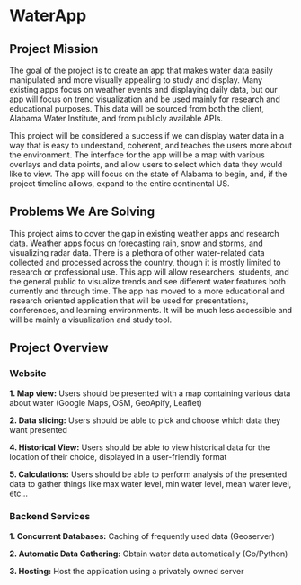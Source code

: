 # WaterApp

## Project Mission

The goal of the project is to create an app that makes water data easily manipulated and more visually appealing to study and display. Many existing apps focus on weather events and displaying daily data, but our app will focus on trend visualization and be used mainly for research and educational purposes. This data will be sourced from both the client, Alabama Water Institute, and from publicly available APIs.

This project will be considered a success if we can display water data in a way that is easy to understand, coherent, and teaches the users more about the environment. The interface for the app will be a map with various overlays and data points, and allow users to select which data they would like to view. The app will focus on the state of Alabama to begin, and, if the project timeline allows, expand to the entire continental US.

## Problems We Are Solving

This project aims to cover the gap in existing weather apps and research data. Weather apps focus on forecasting rain, snow and storms, and visualizing radar data. There is a plethora of other water-related data collected and processed across the country, though it is mostly limited to research or professional use. This app will allow researchers, students, and the general public to visualize trends and see different water features both currently and through time.
The app has moved to a more educational and research oriented application that will be used for presentations, conferences, and learning environments. It will be much less accessible and will be mainly a visualization and study tool.

## Project Overview

### Website

**1. Map view:** Users should be presented with a map containing various data about water (Google Maps, OSM, GeoApify, Leaflet)

**2. Data slicing:** Users should be able to pick and choose which data they want presented

**4. Historical View:** Users should be able to view historical data for the location of their choice, displayed in a user-friendly format

**5. Calculations:** Users should be able to perform analysis of the presented data to gather things like max water level, min water level, mean water level, etc…

### Backend Services

**1. Concurrent Databases:** Caching of frequently used data (Geoserver)

**2. Automatic Data Gathering:** Obtain water data automatically (Go/Python)

**3. Hosting:** Host the application using a privately owned server